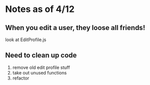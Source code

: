 # Notes as of 4/12

## When you edit a user, they loose all friends!
  look at EditProfile.js


## Need to clean up code
1. remove old edit profile stuff
2. take out unused functions
3. refactor